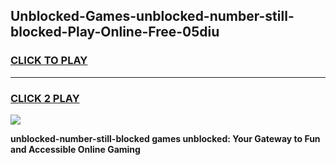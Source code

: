 
## Unblocked-Games-unblocked-number-still-blocked-Play-Online-Free-05diu
<h3>
<a href="https://premium76.site?title=unblocked-number-still-blocked&ref=26A">CLICK TO PLAY</a></h3>
<hr>

<h3>
<a href="https://premium76.site?title=unblocked-number-still-blocked&ref=26A">CLICK 2 PLAY</a>
  
</h3>

<a href="https://premium76.site?title=unblocked-number-still-blocked&ref=26A"><img src="https://clearcache.store/games.png"></a>


**unblocked-number-still-blocked games unblocked: Your Gateway to Fun and Accessible Online Gaming**
